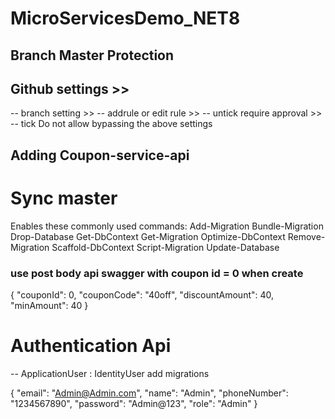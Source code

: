 # MicroServicesDemo_NET8

## Branch Master Protection

## Github settings >> 
-- branch setting >> 
-- addrule or edit rule >> 
-- untick require approval >> 
-- tick Do not allow bypassing the above settings 

## Adding Coupon-service-api

# Sync master

Enables these commonly used commands:
Add-Migration
Bundle-Migration
Drop-Database
Get-DbContext
Get-Migration
Optimize-DbContext
Remove-Migration
Scaffold-DbContext
Script-Migration
Update-Database


<PackageReference Include="Microsoft.AspNetCore.Authentication.JwtBearer" Version="8.0.3" />
<PackageReference Include="Microsoft.AspNetCore.OpenApi" Version="8.0.3" />
<PackageReference Include="Microsoft.EntityFrameworkCore" Version="8.0.3" />
<PackageReference Include="Microsoft.EntityFrameworkCore.SqlServer" Version="8.0.3" />
<PackageReference Include="Microsoft.EntityFrameworkCore.Tools" Version="8.0.3">

<PackageReference Include="AutoMapper" Version="13.0.1" />
<PackageReference Include="AutoMapper.Extensions.Microsoft.DependencyInjection" Version="12.0.0" />
<PackageReference Include="Newtonsoft.Json" Version="13.0.3" />
<PackageReference Include="Swashbuckle.AspNetCore" Version="6.4.0" />


### use post body api swagger with coupon id = 0 when create 
{
  "couponId": 0,
  "couponCode": "40off",
  "discountAmount": 40,
  "minAmount": 40
}


# Authentication Api 
-- ApplicationUser : IdentityUser add migrations 


{
  "email": "Admin@Admin.com",
  "name": "Admin",
  "phoneNumber": "1234567890",
  "password": "Admin@123",
  "role": "Admin"
}